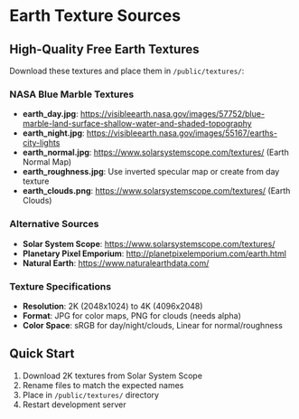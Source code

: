 # Earth Texture Sources

## High-Quality Free Earth Textures

Download these textures and place them in `/public/textures/`:

### NASA Blue Marble Textures
- **earth_day.jpg**: https://visibleearth.nasa.gov/images/57752/blue-marble-land-surface-shallow-water-and-shaded-topography
- **earth_night.jpg**: https://visibleearth.nasa.gov/images/55167/earths-city-lights
- **earth_normal.jpg**: https://www.solarsystemscope.com/textures/ (Earth Normal Map)
- **earth_roughness.jpg**: Use inverted specular map or create from day texture
- **earth_clouds.png**: https://www.solarsystemscope.com/textures/ (Earth Clouds)

### Alternative Sources
- **Solar System Scope**: https://www.solarsystemscope.com/textures/
- **Planetary Pixel Emporium**: http://planetpixelemporium.com/earth.html
- **Natural Earth**: https://www.naturalearthdata.com/

### Texture Specifications
- **Resolution**: 2K (2048x1024) to 4K (4096x2048)
- **Format**: JPG for color maps, PNG for clouds (needs alpha)
- **Color Space**: sRGB for day/night/clouds, Linear for normal/roughness

## Quick Start
1. Download 2K textures from Solar System Scope
2. Rename files to match the expected names
3. Place in `/public/textures/` directory
4. Restart development server